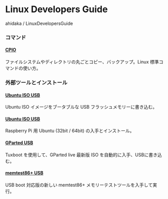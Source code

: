 # Linux Developers Guide

ahidaka / LinuxDevelopersGuide
<br/>

### コマンド

#### [CPIO](cpio.md)

ファイルシステムやディレクトリの丸ごとコピー、バックアップ。Linux 標準コマンドの使い方。

### 外部ツールとインストール

#### [Ubuntu ISO USB](Ubuntu-iso-usb.md)

Ubuntu ISO イメージをブータブルな USB フラッシュメモリーに書き込む。

#### [Ubuntu ISO USB](Ubuntu-Raspberry-pi.md)

Raspberry Pi 用 Ubuntu (32bit / 64bit) の入手とインストール。

#### [GParted USB](GParted-usb.md)

Tuxboot を使用して、GParted live 最新版 ISO を自動的に入手、USBに書き込む。

#### [memtest86+ USB](memtest86.md)

USB boot 対応版の新しい memtest86+ メモリーテストツールを入手して実行。
